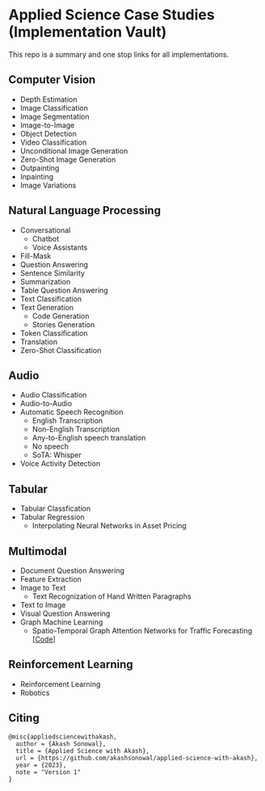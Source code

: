 # Applied Science Case Studies (Implementation Vault)

This repo is a summary and one stop links for all implementations.

## Computer Vision

- Depth Estimation
- Image Classification
- Image Segmentation
- Image-to-Image
- Object Detection
- Video Classification
- Unconditional Image Generation
- Zero-Shot Image Generation
- Outpainting
- Inpainting
- Image Variations

## Natural Language Processing
- Conversational
  - Chatbot
  - Voice Assistants
- Fill-Mask
- Question Answering
- Sentence Similarity
- Summarization
- Table Question Answering
- Text Classification
- Text Generation
  - Code Generation
  - Stories Generation
- Token Classification
- Translation
- Zero-Shot Classification

## Audio
- Audio Classification
- Audio-to-Audio
- Automatic Speech Recognition
  - English Transcription
  - Non-English Transcription
  - Any-to-English speech translation
  - No speech
  - SoTA: Whisper
- Voice Activity Detection

## Tabular
- Tabular Classfication
- Tabular Regression
  - Interpolating Neural Networks in Asset Pricing
 
## Multimodal
- Document Question Answering
- Feature Extraction
- Image to Text
  -  Text Recognization of Hand Written Paragraphs
- Text to Image
- Visual Question Answering
- Graph Machine Learning
  - Spatio-Temporal Graph Attention Networks for Traffic Forecasting [[Code](https://github.com/akashsonowal/traffic-forecasting)]


## Reinforcement Learning
- Reinforcement Learning
- Robotics

## Citing

```
@misc{appliedsciencewithakash,
  author = {Akash Sonowal},
  title = {Applied Science with Akash},
  url = {https://github.com/akashsonowal/applied-science-with-akash},
  year = {2023},
  note = "Version 1"
}
